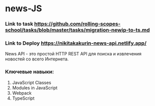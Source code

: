 # news-JS
### Link to task https://github.com/rolling-scopes-school/tasks/blob/master/tasks/migration-newip-to-ts.md
### Link to Deploy https://nikitakakurin-news-api.netlify.app/

News API - это простой HTTP REST API для поиска и извлечения новостей со всего Интернета.

### Ключевые навыки:
1. JavaScript Classes
2. Modules in JavaScript
3. Webpack
4. TypeScript

